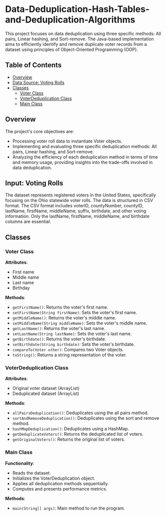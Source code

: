 # Data-Deduplication-Hash-Tables-and-Deduplication-Algorithms

This project focuses on data deduplication using three specific methods: All pairs, Linear hashing, and Sort-remove. The Java-based implementation aims to efficiently identify and remove duplicate voter records from a dataset using principles of Object-Oriented Programming (OOP).

## Table of Contents
- [Overview](#overview)
- [Data Source: Voting Rolls](#data-source-voting-rolls)
- [Classes](#classes)
  - [Voter Class](#voter-class)
  - [VoterDeduplication Class](#voterdeduplication-class)
  - [Main Class](#main-class)


## Overview

The project's core objectives are:

- Processing voter roll data to instantiate Voter objects.
- Implementing and evaluating three specific deduplication methods: All pairs, Linear hashing, and Sort-remove.
- Analyzing the efficiency of each deduplication method in terms of time and memory usage, providing insights into the trade-offs involved in data deduplication.
  
## Input: Voting Rolls
The dataset represents registered voters in the United States, specifically focusing on the Ohio statewide voter rolls. The data is structured in CSV format. The CSV format includes voterID, countyNumber, countyID, lastName, firstName, middleName, suffix, birthdate, and other voting information. Only the lastName, firstName, middleName, and birthdate columns are essential.

## Classes

### Voter Class

**Attributes**: 
- First name
- Middle name
- Last name
- Birthday

**Methods**:
- `getFirstName()`: Returns the voter's first name.
- `setFirstName(String firstName)`: Sets the voter's first name.
- `getMiddleName()`: Returns the voter's middle name.
- `setMiddleName(String middleName)`: Sets the voter's middle name.
- `getLastName()`: Returns the voter's last name.
- `setLastName(String lastName)`: Sets the voter's last name.
- `getBirthdate()`: Returns the voter's birthdate.
- `setBirthdate(String birthdate)`: Sets the voter's birthdate.
- `compareTo(Voter other)`: Compares two Voter objects.
- `toString()`: Returns a string representation of the voter.

### VoterDeduplication Class

**Attributes**: 
- Original voter dataset (ArrayList)
- Deduplicated dataset (ArrayList)

**Methods**:
- `allPairsDeduplication()`: Deduplicates using the all pairs method.
- `sortAndRemoveDeduplication()`: Deduplicates using the sort and remove method.
- `hashMapDeduplication()`: Deduplicates using a HashMap.
- `getDeduplicateVoters()`: Returns the deduplicated list of voters.
- `getOriginalVoters()`: Returns the original list of voters.

### Main Class

**Functionality**: 
- Reads the dataset.
- Initializes the VoterDeduplication object.
- Applies all deduplication methods sequentially.
- Computes and presents performance metrics.

**Methods**:
- `main(String[] args)`: Main method to run the program.


